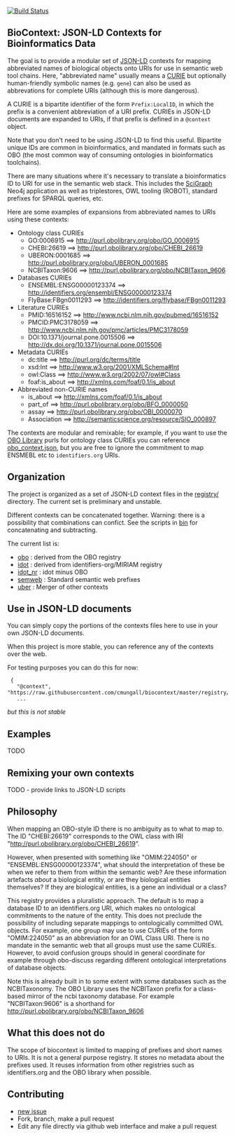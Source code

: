 [![Build Status](https://travis-ci.org/cmungall/biocontext.svg?branch=master)](https://travis-ci.org/cmungall/biocontext)

## BioContext: JSON-LD Contexts for Bioinformatics Data

The goal is to provide a modular set of [JSON-LD](http://json-ld.org/)
contexts for mapping abbreviated names of biological objects onto URIs
for use in semantic web tool chains. Here, "abbreviated name" usually
means a [CURIE](https://en.wikipedia.org/wiki/CURIE) but optionally
human-friendly symbolic names (e.g. `gene`) can also be used as
abbrevations for complete URIs (although this is more dangerous).

A CURIE is a bipartite identifier of the form `Prefix:LocalID`, in
which the prefix is a convenient abbreviation of a URI prefix. CURIEs
in JSON-LD documents are expanded to URIs, if that prefix is defined
in a `@context` object.

Note that you don't need to be using JSON-LD to find this
useful. Bipartite unique IDs are common in bioinformatics, and
mandated in formats such as OBO (the most common way of consuming
ontologies in bioinformatics toolchains).

There are many situations where it's necessary to translate a
bioinformatics ID to URI for use in the semantic web stack. This
includes the [SciGraph](https://github.com/SciGraph/SciGraph) Neo4j
application as well as triplestores, OWL tooling (ROBOT), standard
prefixes for SPARQL queries, etc.

Here are some examples of expansions from abbreviated names to URIs
using these contexts:

 * Ontology class CURIEs
    * GO:0006915 ==> http://purl.obolibrary.org/obo/GO_0006915
    * CHEBI:26619 ==> http://purl.obolibrary.org/obo/CHEBI_26619
    * UBERON:0001685 ==> http://purl.obolibrary.org/obo/UBERON_0001685
    * NCBITaxon:9606 ==> http://purl.obolibrary.org/obo/NCBITaxon_9606
 * Databases CURIEs
    * ENSEMBL:ENSG00000123374 ==> http://identifiers.org/ensembl/ENSG00000123374
    * FlyBase:FBgn0011293 ==> http://identifiers.org/flybase/FBgn0011293
 * Literature CURIEs
    * PMID:16516152 ==> http://www.ncbi.nlm.nih.gov/pubmed/16516152
    * PMCID:PMC3178059 ==> http://www.ncbi.nlm.nih.gov/pmc/articles/PMC3178059
    * DOI:10.1371/journal.pone.0015506 ==> http://dx.doi.org/10.1371/journal.pone.0015506
 * Metadata CURIEs
    * dc:title ==> http://purl.org/dc/terms/title
    * xsd:Int ==> http://www.w3.org/2001/XMLSchema#Int
    * owl:Class ==> http://www.w3.org/2002/07/owl#Class
    * foaf:is_about ==> http://xmlns.com/foaf/0.1/is_about
 * Abbreviated non-CURIE names
    * is_about ==> http://xmlns.com/foaf/0.1/is_about
    * part_of ==> http://purl.obolibrary.org/obo/BFO_0000050
    * assay ==> http://purl.obolibrary.org/obo/OBI_0000070
    * Association ==> http://semanticscience.org/resource/SIO_000897

The contexts are modular and remixable; for example, if you want to
use the [OBO Library](http://obofoundry.org) purls for ontology class
CURIEs you can reference [obo_context.json](registry/obo_context.jsonld), but you are free to ignore
the commitment to map ENSMEBL etc to `identifiers.org` URIs.

## Organization

The project is organized as a set of JSON-LD context files in the
[registry/](registry) directory. The current set is preliminary and
unstable.

Different contexts can be concatenated together. Warning: there is a
possibility that combinations can confict. See the scripts in
[bin](bin/) for concatenating and subtracting.

The current list is:

 * [obo](registry/obo_context.jsonld) : derived from the OBO registry
 * [idot](registry/idot_context.jsonld) : derived from identifiers-org/MIRIAM registry
 * [idot_nr](registry/idot_nr_context.jsonld) : idot minus OBO
 * [semweb](registry/semweb_context.jsonld) : Standard semantic web prefixes
 * [uber](registry/uber_context.jsonld) : Merger of other contexts

## Use in JSON-LD documents

You can simply copy the portions of the contexts files here to use in
your own JSON-LD documents.

When this project is more stable, you can reference any of the
contexts over the web.

For testing purposes you can do this for now:

```
 {
   "@context", "https://raw.githubusercontent.com/cmungall/biocontext/master/registry/obo_context.jsonld"
   ...
```

*but this is not stable*

## Examples

TODO

## Remixing your own contexts

TODO - provide links to JSON-LD scripts

## Philosophy

When mapping an OBO-style ID there is no ambiguity as to what to map
to. The ID "CHEBI:26619" corresponds to the OWL class with IRI
"http://purl.obolibrary.org/obo/CHEBI_26619". 

However, when presented with something like "OMIM:224050" or
"ENSEMBL:ENSG00000123374", what should the interpretation of these be
when we refer to them from within the semantic web? Are these
information artefacts *about* a biological entity, or are they
biological entities themselves? If they are biological entities, is a
gene an individual or a class?

This registry provides a pluralistic approach. The default is to map a
database ID to an identifiers.org URI, which makes no ontological
commitments to the nature of the entity. This does not preclude the
possibility of including separate mappings to ontologically committed
OWL objects. For example, one group may use to use CURIEs of the form
"OMIM:224050" as an abbreviation for an OWL Class URI. There is no
mandate in the semantic web that all groups must use the same
CURIEs. However, to avoid confusion groups should in general
coordinate for example through obo-discuss regarding different
ontological interpretations of database objects.

Note this is already built in to some extent with some databases such
as the NCBITaxonomy. The OBO Library uses the NCBITaxon prefix for a
class-based mirror of the ncbi taxonomy database. For example
"NCBITaxon:9606" is a shorthand for
http://purl.obolibrary.org/obo/NCBITaxon_9606

## What this does not do

The scope of biocontext is limited to mapping of prefixes and short
names to URIs. It is not a general purpose registry. It stores no
metadata about the prefixes used. It reuses information from other
registries such as identifiers.org and the OBO library when possible.

## Contributing

 * [new issue](issues/new)
 * Fork, branch, make a pull request
 * Edit any file directly via github web interface and make a pull request
